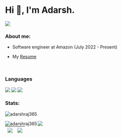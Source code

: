 <h1 align="left">Hi 👋, I'm Adarsh.</h1>

![](https://komarev.com/ghpvc/?username=adarshraj365)

<h3 align=>About me:</h3>

- Software engineer at Amazon (July 2022 - Present)

- My [Resume](https://drive.google.com/file/d/1qpDrarolp7dIwrqOeXerDEdKIyIBtGNl/view?usp=drive_link)

<br>

<h3 align="left">Languages</h3>
<div align="left">
  <span><img src="https://img.shields.io/badge/C-00599C?style=for-the-badge&logo=c&logoColor=white"></span>
  <span><img src="https://img.shields.io/badge/C%2B%2B-00599C?style=for-the-badge&logo=c%2B%2B&logoColor=white"></span>
  <span><img src="https://img.shields.io/badge/Java-ED8B00?style=for-the-badge&logo=java&logoColor=white"></span>
</div>

<h3 align="left">Stats:</h3>

<p align="left"><img src="https://github-readme-stats.vercel.app/api/top-langs?username=adarshraj365&show_icons=true&locale=en&layout=compact" alt="adarshraj365" /></p> 


<img align="left" src="https://github-readme-stats.vercel.app/api?username=adarshraj365&count_private=true" alt="adarshraj365" /> 

<img align="left" src="https://github-readme-streak-stats.herokuapp.com/?user=adarshraj365">

<img src="https://github-readme-stats.vercel.app/api?username=adarshraj365&hide_border=true&show_icons=true&theme=radical&text_color=fff&title_color=F58B02&icon_color=F58B02"/>|<img src="https://github-readme-streak-stats.herokuapp.com/?user=adarshraj365&theme=dark&hide_border=true"/>|
|---|---|
